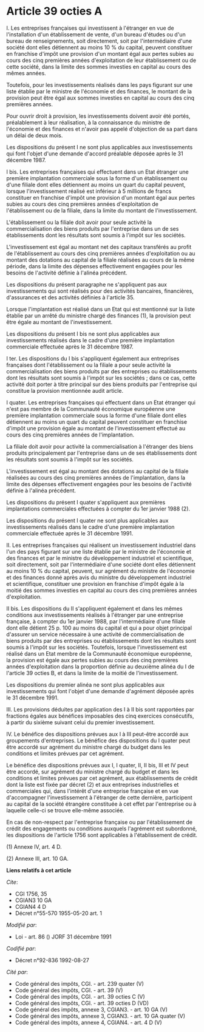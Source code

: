 # Article 39 octies A

I. Les entreprises françaises qui investissent à l'étranger en vue de l'installation d'un établissement de vente, d'un bureau
d'études ou d'un bureau de renseignements, soit directement, soit par l'intermédiaire d'une société dont elles détiennent au
moins 10 % du capital, peuvent constituer en franchise d'impôt une provision d'un montant égal aux pertes subies au cours des
cinq premières années d'exploitation de leur établissement ou de cette société, dans la limite des sommes investies en
capital au cours des mêmes années.

Toutefois, pour les investissements réalisés dans les pays figurant sur une liste établie par le ministre de l'économie et
des finances, le montant de la provision peut être égal aux sommes investies en capital au cours des cinq premières années.

Pour ouvrir droit à provision, les investissements doivent avoir été portés, préalablement à leur réalisation, à la
connaissance du ministre de l'économie et des finances et n'avoir pas appelé d'objection de sa part dans un délai de deux
mois.

Les dispositions du présent I ne sont plus applicables aux investissements qui font l'objet d'une demande d'accord préalable
déposée après le 31 décembre 1987.

I bis. Les entreprises françaises qui effectuent dans un Etat étranger une première implantation commerciale sous la forme
d'un établissement ou d'une filiale dont elles détiennent au moins un quart du capital peuvent, lorsque l'investissement
réalisé est inférieur à 5 millions de francs constituer en franchise d'impôt une provision d'un montant égal aux pertes
subies au cours des cinq premières années d'exploitation de l'établissement ou de la filiale, dans la limite du montant de
l'investissement.

L'établissement ou la filiale doit avoir pour seule activité la commercialisation des biens produits par l'entreprise dans un
de ses établissements dont les résultats sont soumis à l'impôt sur les sociétés.

L'investissement est égal au montant net des capitaux transférés au profit de l'établissement au cours des cinq premières
années d'exploitation ou au montant des dotations au capital de la filiale réalisées au cours de la même période, dans la
limite des dépenses effectivement engagées pour les besoins de l'activité définie à l'alinéa précédent.

Les dispositions du présent paragraphe ne s'appliquent pas aux investissements qui sont réalisés pour des activités
bancaires, financières, d'assurances et des activités définies à l'article 35.

Lorsque l'implantation est réalisé dans un Etat qui est mentionné sur la liste établie par un arrêté du ministre chargé  des
finances (1), la provision peut être égale au montant de l'investissement.

Les dispositions du présent I bis ne sont plus applicables aux investissements réalisés dans le cadre d'une première
implantation commerciale effectuée après le 31 décembre 1987.

I ter. Les dispositions du I bis s'appliquent également aux entreprises françaises dont l'établissement ou la filiale a pour
seule activité la commercialisation des biens produits par des entreprises ou établissements dont les résultats sont soumis à
l'impôt sur les sociétés ; dans ce cas, cette activité doit porter à titre principal sur des biens produits par l'entreprise
qui constitue la provision mentionnée audit article.

I quater. Les entreprises françaises qui effectuent dans un Etat étranger qui n'est pas membre de la Communauté économique
européenne une première implantation commerciale sous la forme d'une filiale dont elles détiennent au moins un quart du
capital peuvent constituer en franchise d'impôt une provision égale au montant de l'investissement effectué au cours des cinq
premières années de l'implantation.

La filiale doit avoir pour activité la commercialisation à l'étranger des biens produits principalement par l'entreprise dans
un de ses établissements dont les  résultats sont soumis à l'impôt sur les sociétés.

L'investissement est égal au montant des dotations au capital de la filiale réalisées au cours des cinq premières années de
l'implantation, dans la limite des dépenses effectivement engagées pour les besoins de l'activité définie à l'alinéa
précédent.

Les dispositions du présent I quater s'appliquent aux premières implantations commerciales effectuées à compter du 1er
janvier 1988 (2).

Les dispositions du présent I quater ne sont plus applicables aux investissements réalisés dans le cadre d'une première
implantation commerciale effectuée après le 31 décembre 1991.

II. Les entreprises françaises qui réalisent un investissement industriel dans l'un des pays figurant sur une liste établie
par le ministre de l'économie et des finances et par le ministre du développement industriel et scientifique, soit
directement, soit par l'intermédiaire d'une société dont elles détiennent au moins 10 % du capital, peuvent, sur agrément du
ministre de l'économie et des finances donné après avis du ministre du développement industriel et scientifique, constituer
une provision en franchise d'impôt égale à la moitié des sommes investies en capital au cours des cinq premières années
d'exploitation.

II bis. Les dispositions du II s'appliquent également et dans les mêmes conditions aux investissements réalisés à l'étranger
par une entreprise française, à compter du 1er janvier 1988, par l'intermédiaire d'une filiale dont elle détient 25 p. 100 au
moins du capital et qui a pour objet principal d'assurer un service nécessaire à une activité de commercialisation de biens
produits par des entreprises ou établissements dont les résultats sont soumis à l'impôt sur les sociétés. Toutefois, lorsque
l'investissement est réalisé dans un Etat membre de la Communauté économique européenne, la provision est égale aux pertes
subies au cours des cinq premières années d'exploitation dans la proportion définie au deuxième alinéa du I de l'article 39
octies B, et dans la limite de la moitié de l'investissement.

Les dispositions du premier alinéa ne sont plus applicables aux investissements qui font l'objet d'une demande d'agrément
déposée après le 31 décembre 1991.

III. Les provisions déduites par application des I à II bis sont rapportées par fractions égales aux bénéfices imposables des
cinq exercices consécutifs, à partir du sixième suivant celui du premier investissement.

IV. Le bénéfice des dispositions prévues aux I à III peut-être accordé aux groupements d'entreprises. Le bénéfice des
dispositions du I quater peut être accordé sur agrément du ministre chargé du budget dans les conditions et limites prévues
par cet agrément.

Le bénéfice des dispositions prévues aux I, I quater, II, II bis, III et IV peut être accordé, sur agrément du ministre
chargé du budget et dans les conditions et limites prévues par cet agrément, aux établissements de crédit dont la liste est
fixée par décret (2) et aux entreprises industrielles et commerciales qui, dans l'intérêt d'une entreprise française et en
vue d'accompagner l'investissement à l'étranger de cette dernière, participent au capital de la société étrangère constituée
à cet effet par l'entreprise ou à laquelle celle-ci se trouve elle-même associée.

En cas de non-respect par l'entreprise française ou par l'établissement de crédit des engagements ou conditions auxquels
l'agrément est subordonné, les dispositions de l'article 1756 sont applicables à l'établissement de crédit.

(1) Annexe IV, art. 4 D.

(2) Annexe III, art. 10 GA.

**Liens relatifs à cet article**

_Cite_:

  - CGI 1756, 35
  - CGIAN3 10 GA
  - CGIAN4 4 D
  - Décret n°55-570 1955-05-20 art. 1

_Modifié par_:

  - Loi - art. 86 () JORF 31 décembre 1991

_Codifié par_:

  - Décret n°92-836 1992-08-27

_Cité par_:

  - Code général des impôts, CGI. - art. 239 quater (V)
  - Code général des impôts, CGI. - art. 39 (V)
  - Code général des impôts, CGI. - art. 39 octies C (V)
  - Code général des impôts, CGI. - art. 39 octies D (VD)
  - Code général des impôts, annexe 3, CGIAN3. - art. 10 GA (V)
  - Code général des impôts, annexe 3, CGIAN3. - art. 10 GA quater (V)
  - Code général des impôts, annexe 4, CGIAN4. - art. 4 D (V)
